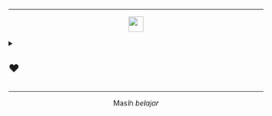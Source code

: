 <!--<p align="center"> 
<a href="https://github.com/DenverCoder1/readme-typing-svg"><img src="https://readme-typing-svg.herokuapp.com?font=Time+New+Roman&color=cyan&size=25¢er=true&vCenter=true&width=600&height=100&lines=Hey+Mate,+What's+Good?..+How's+life?+♥;Need+anything?+Feel+Free+to+Contact+Me!"></a>
</p> -->

<hr>
<p align="center">
  <img src="https://media.giphy.com/media/hvRJCLFzcasrR4ia7z/giphy.gif" width="30">
</p>

<details>
<summary><h2> ❤️ </h2></summary>
<ul>
  <li>🚀 Laravel | ReactJS | TypeScript | TailwindCSS | MySQL</li>
</ul>
  <ul>
    <p align="center">
  <a href="https://github.com/yourusername">
    <img src="https://img.shields.io/badge/Take%20Me%20Back%20To%20The%20Day%20We%20Met-%23F75C7E?style=for-the-badge&logo=love" />
  </a>
</p>
  </ul>
</details>

<hr>

<p align="center">Masih <i>belajar</i></p>

